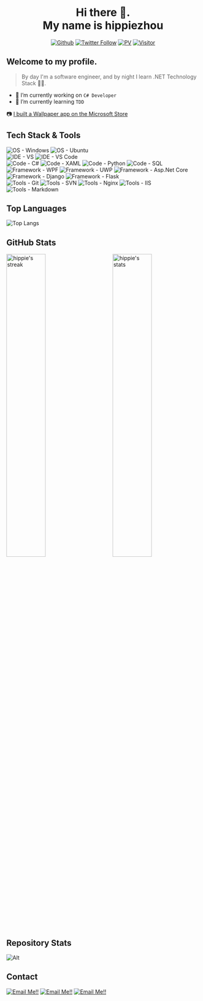 <!--
**hippieZhou/hippieZhou** is a ✨ _special_ ✨ repository because its `README.md` (this file) appears on your GitHub profile.

Here are some ideas to get you started:

- 🔭 I’m currently working on ...
- 🌱 I’m currently learning ...
- 👯 I’m looking to collaborate on ...
- 🤔 I’m looking for help with ...
- 💬 Ask me about ...
- 📫 How to reach me: ...
- 😄 Pronouns: ...
- ⚡ Fun fact: ...
-->

<div align="center">
  <h1> Hi there 👋. <br>My name is hippiezhou</h1>

[![Github](https://img.shields.io/github/followers/hippiezhou?label=Follow&style=social)](https://github.com/hippiezhou)
[![Twitter Follow](https://img.shields.io/twitter/follow/hippiechou?label=People%20following%20me%20on%20Twitter&style=social)](https://twitter.com/intent/follow?screen_name=hippiechou) 
[![PV](https://komarev.com/ghpvc/?username=hippiezhou&color=ff69b4&label=PV+Since+2021-11-11)](https://github.com/hippiezhou)
[![Visitor](https://visitor-badge.laobi.icu/badge?page_id=hippiezhou.repoName)](https://github.com/hippiezhou)

</div>

## Welcome to my profile.

>By day I'm a software engineer, and by night I learn .NET Technology Stack 🙌🏽. 

- 🔭 I’m currently working on `C# Developer`
- 🌱 I’m currently learning `TDD` 

📷 [I built a Wallpaper app on the Microsoft Store](https://www.microsoft.com/en-us/p/attention-for-uwp/9nc82mfx4btz)

## Tech Stack & Tools
<p>
    <img alt="OS - Windows" src="https://img.shields.io/badge/OS-Windows-blue?style=flat-square&logo=microsoft&logoColor=white&color=%2300A1F1">
    <img alt="OS - Ubuntu" src="https://img.shields.io/badge/OS-Ubuntu-blue?style=flat-square&logo=linux&logoColor=white&color=%2300A1F1">
    <br/>
    <img alt="IDE - VS" src="https://img.shields.io/badge/IDE-VisualStudio-blue?style=flat-square&logo=visual-studio&logoColor=white&color=%2300A1F1">
    <img alt="IDE - VS Code" src="https://img.shields.io/badge/IDE-VSCode-blue?style=flat-square&logo=visual-studio-code&logoColor=white&color=%2300A1F1">
    <br/>
    <img alt="Code - C#" src="https://img.shields.io/badge/Code-CSharp-blue?style=flat-square&logo=c-sharp&logoColor=white&color=%2300A1F1">
    <img alt="Code - XAML" src="https://img.shields.io/badge/Code-XAML-blue?style=flat-square&logo=xaml&logoColor=white&color=%2300A1F1">
    <img alt="Code - Python" src="https://img.shields.io/badge/Code-Python-blue?style=flat-square&logo=python&logoColor=white&color=%2300A1F1">
    <img alt="Code - SQL" src="https://img.shields.io/badge/Code-SQL-blue?style=flat-square&logo=microsoft-sql-server&logoColor=white&color=%2300A1F1">
    <br/>
    <img alt="Framework - WPF" src="https://img.shields.io/badge/Framework-WPF-blue?style=flat-square&logo=wpf&logoColor=white&color=%2300A1F1">
    <img alt="Framework - UWP" src="https://img.shields.io/badge/Framework-UWP-blue?style=flat-square&logo=uwp&logoColor=white&color=%2300A1F1">
    <img alt="Framework - Asp.Net Core" src="https://img.shields.io/badge/Framework-Asp.Net Core-blue?style=flat-square&logo=uwp&logoColor=white&color=%2300A1F1">
    <img alt="Framework - Django" src="https://img.shields.io/badge/Framework-Django-blue?style=flat-square&logo=django&logoColor=white&color=%2300A1F1">
    <img alt="Framework - Flask" src="https://img.shields.io/badge/Framework-Flask-blue?style=flat-square&logo=flask&logoColor=white&color=%2300A1F1">
    <br/>
    <img alt="Tools - Git" src="https://img.shields.io/badge/Tools-Git-blue?style=flat-square&logo=git&logoColor=white&color=%2300A1F1">
    <img alt="Tools - SVN" src="https://img.shields.io/badge/Tools-SVN-blue?style=flat-square&logo=git&logoColor=white&color=%2300A1F1">
    <img alt="Tools - Nginx" src="https://img.shields.io/badge/Tools-Nginx-blue?style=flat-square&logo=nginx&logoColor=white&color=%2300A1F1">
    <img alt="Tools - IIS" src="https://img.shields.io/badge/Tools-IIS-blue?style=flat-square&logo=microsoft-iis&logoColor=white&color=%2300A1F1">
    <img alt="Tools - Markdown" src="https://img.shields.io/badge/Tools-Markdown-blue?style=flat-square&logo=markdown&logoColor=white&color=%2300A1F1">
</p>

## Top Languages 

 ![Top Langs](https://github-readme-stats.vercel.app/api/top-langs/?username=hippiezhou&layout=compact)

## GitHub Stats

 <img src="https://github-readme-stats.vercel.app/api?username=hippiezhou&show_icons=true&theme=dark" alt="hippie's stats" width="45%" align="right"/>
 <img src="https://github-readme-streak-stats.herokuapp.com/?user=hippiezhou&theme=dark" width="45%" alt="hippie's streak">

 ## Repository Stats
 
![Alt](https://repobeats.axiom.co/api/embed/5d21f649966ec115152be58bd39142247521033a.svg "Repobeats analytics image")

## Contact

<a href="mailto:hippiezhou@outlook.com">![Email Me!!](https://img.shields.io/badge/outlook-0b75bf?style=for-the-badge&logo=outlook&logoColor=white)</a>
<a href="https://twitter.com/hippiechou" target="_blank">![Email Me!!](https://img.shields.io/badge/twitter-22a1ee?style=for-the-badge&logo=twitter&logoColor=white)</a>
<a href="https://www.cnblogs.com/hippieZhou" target="_blank">![Email Me!!](https://img.shields.io/badge/cnblogs-2e7acc?style=for-the-badge&logo=cnblogs&logoColor=white)</a>
